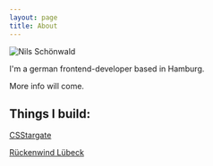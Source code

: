 ```yaml
---
layout: page
title: About
---
```


<img src="{% gravatar %}" alt="Nils Schönwald">

I'm a german frontend-developer based in Hamburg.

More info will come.

## Things I build:

[CSStargate](http://csstargate.schoenwald.media/)

[Rückenwind Lübeck](http://www.rueckenwind-luebeck.de/)
